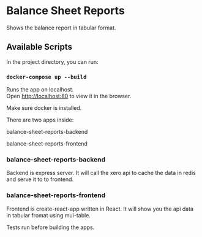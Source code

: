 # Balance Sheet Reports

Shows the balance report in tabular format.

## Available Scripts

In the project directory, you can run:

### `docker-compose up --build`

Runs the app on localhost.\
Open [http://localhost:80](http://localhost:80) to view it in the browser.

Make sure docker is installed.


There are two apps inside:

balance-sheet-reports-backend

balance-sheet-reports-frontend



### balance-sheet-reports-backend

Backend is express server. It will call the xero api to cache the data in redis and serve it to to frontend.



### balance-sheet-reports-frontend

Frontend is create-react-app written in React. It will show you the api data in tabular fromat using mui-table.


Tests run before building the apps.

